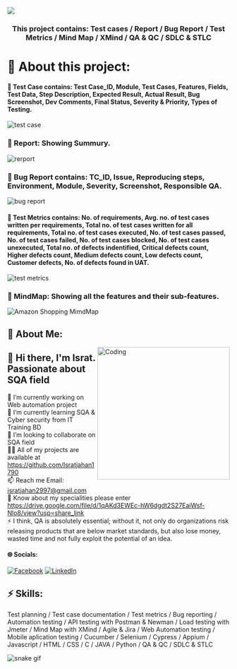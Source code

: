 
![](https://cdn.britannica.com/15/143115-004-5E4B6632/Amazoncom-logo.jpg)

<h3 align="center">This project contains: Test cases / Report / Bug Report / Test Metrics / Mind Map / XMind / QA & QC / SDLC & STLC</h3>

# 💫 About this project:

#### 💫 Test Case contains: Test Case_ID, Module, Test Cases, Features, Fields, Test Data, Step Description, Expected Result, Actual Result, Bug Screenshot, Dev Comments, Final Status, Severity & Priority, Types of Testing.
![test case](https://user-images.githubusercontent.com/112747904/199235397-03a030d0-0c0b-41e8-bce5-edd680e40b8a.PNG)

 
 
### 💫 Report: Showing Summury.
![rerport](https://user-images.githubusercontent.com/112747904/199235352-6abfa084-c25d-4788-8342-a79882baf4cd.PNG)

### 💫 Bug Report contains: TC_ID, Issue, Reproducing steps, Environment, Module, Severity, Screenshot, Responsible QA.
![bug report](https://user-images.githubusercontent.com/112747904/199235379-817fb151-c70c-4825-9859-46597f55f26d.PNG)



#### 💫 Test Metrics contains: No. of requirements, Avg. no. of test cases written per requirements, Total no. of test cases written for all requirements, Total no. of test cases executed, No. of test cases passed, No. of test cases failed, No. of test cases blocked, No. of test cases unexecuted, Total no. of defects indentified, Critical defects count, Higher defects count, Medium defects count, Low defects count, Customer defects, No. of defects found in UAT.
![test metrics](https://user-images.githubusercontent.com/112747904/199235417-d446b098-89ed-41a5-8456-80f9058ef7be.PNG)



### 💫 MindMap: Showing all the features and their sub-features.
![Amazon Shopping MimdMap](https://user-images.githubusercontent.com/112747904/199232752-c150df0b-336e-46c6-bed9-7d46cb7d35f1.png)




## 💫 About Me:
<img align="right" alt="Coding" width="300" src="https://i.imgur.com/tN5CW8d.gif">

## 👋 Hi there, I'm Israt. Passionate about SQA field
🔭 I’m currently working on Web automation project<br>🌱 I’m currently learning SQA & Cyber security from IT Training BD<br>👯 I’m looking to collaborate on SQA field<br>👨‍💻 All of my projects are available at https://github.com/Isratjahan1790<br>📫 Reach me Email: isratjahan2997@gmail.com<br>📄 Know about my specialities please enter https://drive.google.com/file/d/1qAKd3EWEc-hW6dgdt2S27EaiWsf-Nlo8/view?usp=share_link<br>⚡ I think, QA is absolutely essential; without it, not only do organizations risk releasing products that are below market standards, but also lose money, wasted time and not fully exploit the potential of an idea.


#### 🌐 Socials:
[![Facebook](https://img.shields.io/badge/Facebook-%231877F2.svg?logo=Facebook&logoColor=white)](https://facebook.com/ishratjahan.1790) 
[![LinkedIn](https://img.shields.io/badge/LinkedIn-%230077B5.svg?logo=linkedin&logoColor=white)](https://linkedin.com/in/israt-jahan1790) 

## ⚡ Skills:
Test planning / Test case documentation / Test metrics / Bug reporting / Automation testing / API testing with Postman & Newman / Load testing with Jmeter / Mind Map with XMind / Agile & Jira /  Web Automation testing / Mobile aplication testing / Cucumber / Selenium / Cypress / Appium / Javascript /  HTML / CSS / C / JAVA / Python / QA & QC / SDLC & STLC

![snake gif](https://github.com/Isratjahan1790/Isratjahan1790/blob/output/github-contribution-grid-snake.gif)
